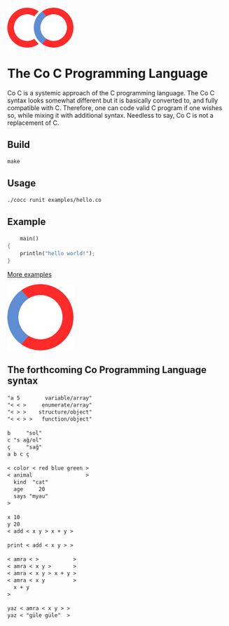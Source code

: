 <img src="/images/coc-logo.svg" width="30%" height="30%"></img>

# The Co C Programming Language
Co C is a systemic approach of the C programming language. The Co C syntax looks somewhat different but it is basically converted to, and fully compatible with C. Therefore, one can code valid C program if one wishes so, while mixing it with additional syntax. Needless to say, Co C is not a replacement of C.

## Build
```
make
```

## Usage
```
./cocc runit examples/hello.co
```

## Example
```rust
    main()
{
    println("hello world!");
}
```
[More examples](https://github.com/0verse/coc/tree/main/examples)

<img src="/images/co-logo.svg" width="30%" height="30%"></img>

## The forthcoming Co Programming Language syntax
```
"a 5        variable/array"
"< < >     enumerate/array"
"< > >    structure/object"
"< < > >   function/object"

b     "sol"
c "s ağ/ol"
ç     "sağ"
a b c ç

< color < red blue green >
< animal                 >
  kind  "cat"
  age     20
  says "myau"
>

x 10
y 20
< add < x y > x + y >

print < add < x y > >

< amra < >           >
< amra < x y >       >
< amra < x y > x + y >
< amra < x y         >
  x + y
>

yaz < amra < x y > >
yaz < "güle güle"  >
```
